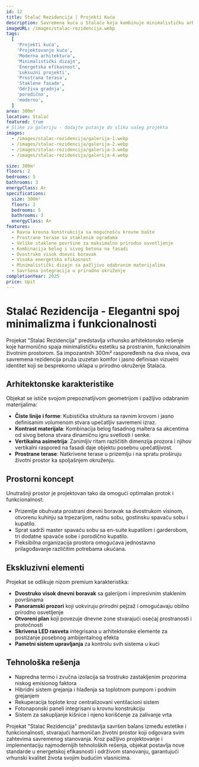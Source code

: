 ```yaml
---
id: 12
title: Stalać Rezidencija | Projekti Kuća
description: Savremena kuća u Stalaću koja kombinuje minimalističku arhitekturu sa prostranim životnim prostorom. Projekat ističe ravne linije, kontrast svetlih i tamnih površina, velike staklene fasade i funkcionalnu organizaciju prostora. Idealan spoj elegancije, komfora i energetske efikasnosti za moderan porodični život u prirodnom okruženju.
imageURL: /images/stalac-rezidencija.webp
tags:
  [
    'Projekti kuća',
    'Projektovanje kuća',
    'Moderna arhitektura',
    'Minimalistički dizajn',
    'Energetska efikasnost',
    'Luksuzni projekti',
    'Prostrana terasa',
    'Staklene fasade',
    'Održiva gradnja',
    'porodično',
    'moderno',
  ]
area: 300m²
location: Stalać
featured: true
# Slike za galeriju - dodajte putanje do slika vašeg projekta
images:
  - /images/stalac-rezidencija/galerija-1.webp
  - /images/stalac-rezidencija/galerija-2.webp
  - /images/stalac-rezidencija/galerija-3.webp
  - /images/stalac-rezidencija/galerija-4.webp

size: 300m²
floors: 2
bedrooms: 5
bathrooms: 3
energyClass: A+
specifications:
  size: 300m²
  floors: 2
  bedrooms: 5
  bathrooms: 3
  energyClass: A+
features:
  - Ravna krovna konstrukcija sa mogućnošću krovne bašte
  - Prostrane terase sa staklenim ogradama
  - Velike staklene površine za maksimalno prirodno osvetljenje
  - Kombinacija belog i sivog betona na fasadi
  - Dvostruko visok dnevni boravak
  - Visoka energetska efikasnost
  - Minimalistički dizajn sa pažljivo odabranim materijalima
  - Savršena integracija u prirodno okruženje
completionYear: 2025
price: Upit
---
```


# Stalać Rezidencija - Elegantni spoj minimalizma i funkcionalnosti

Projekat "Stalać Rezidencija" predstavlja vrhunsko arhitektonsko rešenje koje harmonično spaja minimalističku estetiku sa prostranim, funkcionalnim životnim prostorom. Sa impozantnih 300m² raspoređenih na dva nivoa, ova savremena rezidencija pruža izuzetan komfor i jasno definisan vizuelni identitet koji se besprekorno uklapa u prirodno okruženje Stalaća.

## Arhitektonske karakteristike

Objekat se ističe svojom prepoznatljivom geometrijom i pažljivo odabranim materijalima:

- **Čiste linije i forme**: Kubistička struktura sa ravnim krovom i jasno definisanim volumenom stvara upečatljiv savremeni izraz.
- **Kontrast materijala**: Kombinacija belog fasadnog maltera sa akcentima od sivog betona stvara dinamičnu igru svetlosti i senke.
- **Vertikalna asimetrija**: Zanimljiv ritam različitih dimenzija prozora i njihov vertikalni raspored na fasadi daje objektu posebnu upečatljivost.
- **Prostrane terase**: Natkrivene terase u prizemlju i na spratu proširuju životni prostor ka spoljašnjem okruženju.

## Prostorni koncept

Unutrašnji prostor je projektovan tako da omogući optimalan protok i funkcionalnost:

- Prizemlje obuhvata prostrani dnevni boravak sa dvostrukom visinom, otvorenu kuhinju sa trpezarijom, radnu sobu, gostinsku spavaću sobu i kupatilo.
- Sprat sadrži master spavaću sobu sa en-suite kupatilom i garderobom, tri dodatne spavaće sobe i porodično kupatilo.
- Fleksibilna organizacija prostora omogućava jednostavno prilagođavanje različitim potrebama ukućana.

## Ekskluzivni elementi

Projekat se odlikuje nizom premium karakteristika:

- **Dvostruko visok dnevni boravak** sa galerijom i impresivnim staklenim površinama
- **Panoramski prozori** koji uokviruju prirodni pejzaž i omogućavaju obilno prirodno osvetljenje
- **Otvoreni plan** koji povezuje dnevne zone stvarajući osećaj prostranosti i protočnosti
- **Skrivena LED rasveta** integrisana u arhitektonske elemente za postizanje posebnog ambijentalnog efekta
- **Pametni sistem upravljanja** za kontrolu svih sistema u kući

## Tehnološka rešenja

- Napredna termo i zvučna izolacija sa trostruko zastakljenim prozorima niskog emisionog faktora
- Hibridni sistem grejanja i hlađenja sa toplotnom pumpom i podnim grejanjem
- Rekuperacija toplote kroz centralizovani ventilacioni sistem
- Fotonaponski paneli integrisani u krovnu konstrukciju
- Sistem za sakupljanje kišnice i njeno korišćenje za zalivanje vrta

Projekat "Stalać Rezidencija" predstavlja savršen balans između estetike i funkcionalnosti, stvarajući harmoničan životni prostor koji odgovara svim zahtevima savremenog stanovanja. Kroz pažljivo projektovanje i implementaciju najmodernijih tehnoloških rešenja, objekat postavlja nove standarde u energetskoj efikasnosti i održivom stanovanju, garantujući vrhunski kvalitet života svojim budućim vlasnicima.
